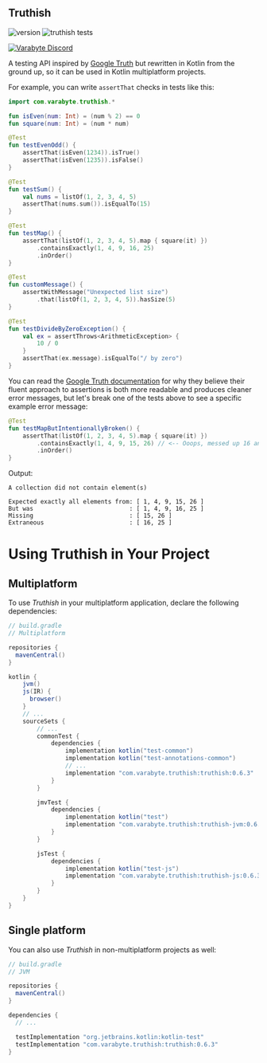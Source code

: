 ## Truthish

![version](https://img.shields.io/badge/version-0.6.3-yellow.svg)
![truthish tests](https://github.com/varabyte/truthish/actions/workflows/gradle-test-all.yml/badge.svg)

<a href="https://discord.gg/bCdxPr7aTV">
  <img alt="Varabyte Discord" src="https://img.shields.io/discord/886036660767305799.svg?label=&logo=discord&logoColor=ffffff&color=7389D8&labelColor=6A7EC2" />
</a>

A testing API inspired by [Google Truth](https://github.com/google/truth) but
rewritten in Kotlin from the ground up, so it can be used in Kotlin
multiplatform projects.

For example, you can write `assertThat` checks in tests like this:

```kotlin
import com.varabyte.truthish.*

fun isEven(num: Int) = (num % 2) == 0
fun square(num: Int) = (num * num)

@Test
fun testEvenOdd() {
    assertThat(isEven(1234)).isTrue()
    assertThat(isEven(1235)).isFalse()
}

@Test
fun testSum() {
    val nums = listOf(1, 2, 3, 4, 5)
    assertThat(nums.sum()).isEqualTo(15)
}

@Test
fun testMap() {
    assertThat(listOf(1, 2, 3, 4, 5).map { square(it) })
        .containsExactly(1, 4, 9, 16, 25)
        .inOrder()
}

@Test
fun customMessage() {
    assertWithMessage("Unexpected list size")
        .that(listOf(1, 2, 3, 4, 5)).hasSize(5)
}

@Test
fun testDivideByZeroException() {
    val ex = assertThrows<ArithmeticException> {
        10 / 0
    }
    assertThat(ex.message).isEqualTo("/ by zero")
}
```

You can read the [Google Truth documentation](https://truth.dev/) for why they
believe their fluent approach to assertions is both more readable and produces
cleaner error messages, but let's break one of the tests above to see a
specific example error message:

```kotlin
@Test
fun testMapButIntentionallyBroken() {
    assertThat(listOf(1, 2, 3, 4, 5).map { square(it) })
        .containsExactly(1, 4, 9, 15, 26) // <-- Ooops, messed up 16 and 25 here
        .inOrder()
}
```

Output:

```text
A collection did not contain element(s)

Expected exactly all elements from: [ 1, 4, 9, 15, 26 ]
But was                           : [ 1, 4, 9, 16, 25 ]
Missing                           : [ 15, 26 ]
Extraneous                        : [ 16, 25 ]
```

# Using Truthish in Your Project

## Multiplatform

To use *Truthish* in your multiplatform application, declare the following dependencies:

```groovy
// build.gradle
// Multiplatform

repositories {
  mavenCentral()
}

kotlin {
    jvm()
    js(IR) {
      browser()
    }
    // ...
    sourceSets {
        // ...
        commonTest {
            dependencies {
                implementation kotlin("test-common")
                implementation kotlin("test-annotations-common")
                // ...
                implementation "com.varabyte.truthish:truthish:0.6.3"
            }
        }

        jmvTest {
            dependencies {
                implementation kotlin("test")
                implementation "com.varabyte.truthish:truthish-jvm:0.6.3"
            }
        }

        jsTest {
            dependencies {
                implementation kotlin("test-js")
                implementation "com.varabyte.truthish:truthish-js:0.6.3"
            }
        }
    }
}
```

## Single platform

You can also use *Truthish* in non-multiplatform projects as well:

```groovy
// build.gradle
// JVM

repositories {
  mavenCentral()
}

dependencies {
  // ...

  testImplementation "org.jetbrains.kotlin:kotlin-test"
  testImplementation "com.varabyte.truthish:truthish:0.6.3"
}
```